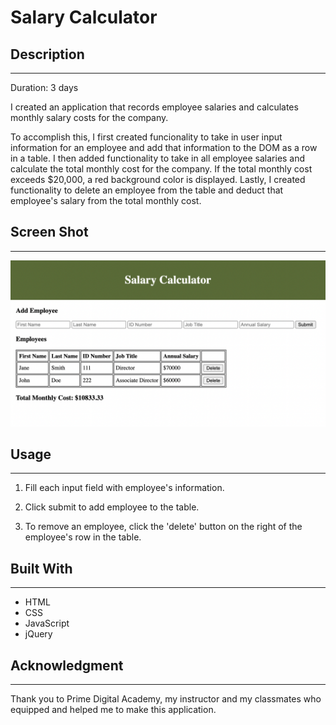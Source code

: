 # Salary Calculator

## Description
---

Duration: 3 days

I created an application that records employee salaries and calculates monthly salary costs for the company. 

To accomplish this, I first created funcionality to take in user input information for an employee and add that information to the DOM as a row in a table. I then added functionality to take in all employee salaries and calculate the total monthly cost for the company. If the total monthly cost exceeds $20,000, a red background color is displayed. Lastly, I created functionality to delete an employee from the table and deduct that employee's salary from the total monthly cost.


## Screen Shot
---
![alt text](salarycalculator.png)

## Usage
---
1. Fill each input field with employee's information.

2. Click submit to add employee to the table.

3. To remove an employee, click the 'delete' button on the right of the employee's row in the table.

## Built With
---
- HTML
- CSS
- JavaScript
- jQuery

## Acknowledgment
---
Thank you to Prime Digital Academy, my instructor and my classmates who equipped and helped me to make this application.